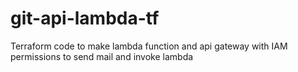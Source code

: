 # git-api-lambda-tf
Terraform code to make lambda function and api gateway with IAM permissions to send mail and invoke lambda
